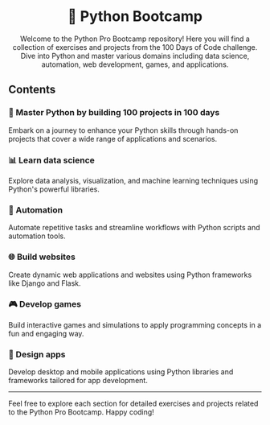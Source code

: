 <h1 align="center">🐍 Python Bootcamp</h1>

<p align="center">Welcome to the Python Pro Bootcamp repository! Here you will find a collection of exercises and projects from the 100 Days of Code challenge. Dive into Python and master various domains including data science, automation, web development, games, and applications.</p>

## Contents

### 🚀 Master Python by building 100 projects in 100 days

Embark on a journey to enhance your Python skills through hands-on projects that cover a wide range of applications and scenarios.

### 📊 Learn data science

Explore data analysis, visualization, and machine learning techniques using Python's powerful libraries.

### 🤖 Automation

Automate repetitive tasks and streamline workflows with Python scripts and automation tools.

### 🌐 Build websites

Create dynamic web applications and websites using Python frameworks like Django and Flask.

### 🎮 Develop games

Build interactive games and simulations to apply programming concepts in a fun and engaging way.

### 📱 Design apps

Develop desktop and mobile applications using Python libraries and frameworks tailored for app development.

---

Feel free to explore each section for detailed exercises and projects related to the Python Pro Bootcamp. Happy coding!
